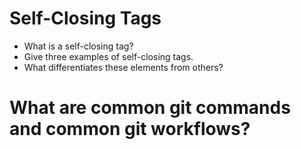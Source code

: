 # Self-Closing Tags

* What is a self-closing tag?
* Give three examples of self-closing tags.
* What differentiates these elements from others?

# What are common git commands and common git workflows?

